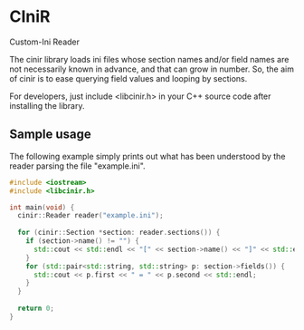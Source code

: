 # CIniR
Custom-Ini Reader

The cinir library loads ini files whose section names and/or field names are not necessarily known in advance, and that can grow in number.
So, the aim of cinir is to ease querying field values and looping by sections.

For developers, just include <libcinir.h> in your C++ source code after installing the library.

## Sample usage

The following example simply prints out what has been understood by the reader parsing the file "example.ini".

```cpp
#include <iostream>
#include <libcinir.h>

int main(void) {
  cinir::Reader reader("example.ini");
    
  for (cinir::Section *section: reader.sections()) {
    if (section->name() != "") {
      std::cout << std::endl << "[" << section->name() << "]" << std::endl;
    }
    for (std::pair<std::string, std::string> p: section->fields()) {
      std::cout << p.first << " = " << p.second << std::endl;
    }
  }
  
  return 0;
}
```

